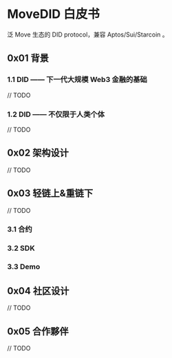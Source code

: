 # MoveDID 白皮书

泛 Move 生态的 DID protocol，兼容 Aptos/Sui/Starcoin 。

## 0x01 背景

### 1.1 DID —— 下一代大规模 Web3 金融的基础

 // TODO

### 1.2 DID —— 不仅限于人类个体

// TODO

## 0x02 架构设计

// TODO

## 0x03 轻链上&重链下

// TODO

### 3.1 合约

### 3.2 SDK

### 3.3 Demo

## 0x04 社区设计

// TODO

## 0x05 合作夥伴

// TODO





